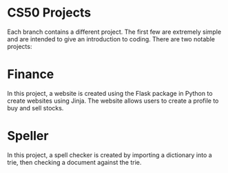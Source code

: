 # CS50 Projects

Each branch contains a different project. The first few are extremely simple and are intended to give an introduction to coding. 
There are two notable projects:

# Finance

In this project, a website is created using the Flask package in Python to create websites using Jinja. The website allows
users to create a profile to buy and sell stocks. 

# Speller

In this project, a spell checker is created by importing a dictionary into a trie, then checking a document against the trie. 
